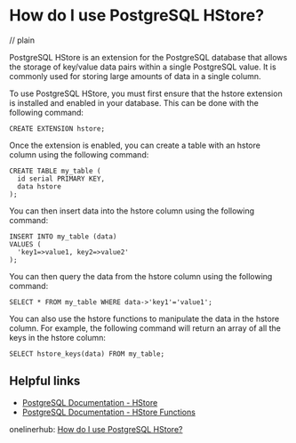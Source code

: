 # How do I use PostgreSQL HStore?
// plain

PostgreSQL HStore is an extension for the PostgreSQL database that allows the storage of key/value data pairs within a single PostgreSQL value. It is commonly used for storing large amounts of data in a single column.

To use PostgreSQL HStore, you must first ensure that the hstore extension is installed and enabled in your database. This can be done with the following command:

```
CREATE EXTENSION hstore;
```

Once the extension is enabled, you can create a table with an hstore column using the following command:

```
CREATE TABLE my_table (
  id serial PRIMARY KEY,
  data hstore
);
```

You can then insert data into the hstore column using the following command:

```
INSERT INTO my_table (data)
VALUES (
  'key1=>value1, key2=>value2'
);
```

You can then query the data from the hstore column using the following command:

```
SELECT * FROM my_table WHERE data->'key1'='value1';
```

You can also use the hstore functions to manipulate the data in the hstore column. For example, the following command will return an array of all the keys in the hstore column:

```
SELECT hstore_keys(data) FROM my_table;
```

## Helpful links

* [PostgreSQL Documentation - HStore](https://www.postgresql.org/docs/current/hstore.html)
* [PostgreSQL Documentation - HStore Functions](https://www.postgresql.org/docs/current/hstore.html#HSTORE-FUNCTIONS)

onelinerhub: [How do I use PostgreSQL HStore?](https://onelinerhub.com/postgresql/how-do-i-use-postgresql-hstore)
